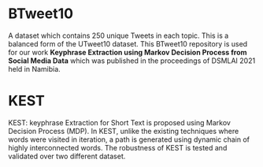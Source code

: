 # BTweet10
A dataset which contains 250 unique Tweets in each topic. This is a balanced form of the UTweet10 dataset. This BTweet10 repository is used for our work **Keyphrase Extraction using Markov Decision Process from Social Media Data** which was published in the proceedings of DSMLAI 2021 held in Namibia. 

# KEST
KEST: keyphrase Extraction for Short Text is proposed using Markov Decision Process (MDP). In KEST, unlike the existing techniques where words were visited in iteration, a path is generated using dynamic chain of highly interconnected words. The robustness of KEST is tested and validated over two different dataset.
